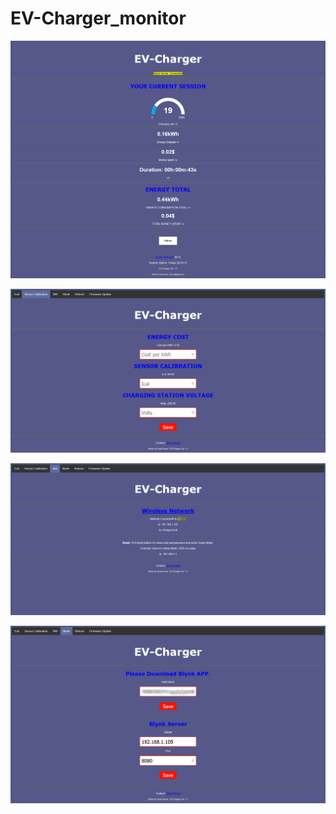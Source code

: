 # EV-Charger_monitor

![](images/home.png)

![](Images/cal.png)

![](Images/wifi.png)

![](Images/blynk.png)
